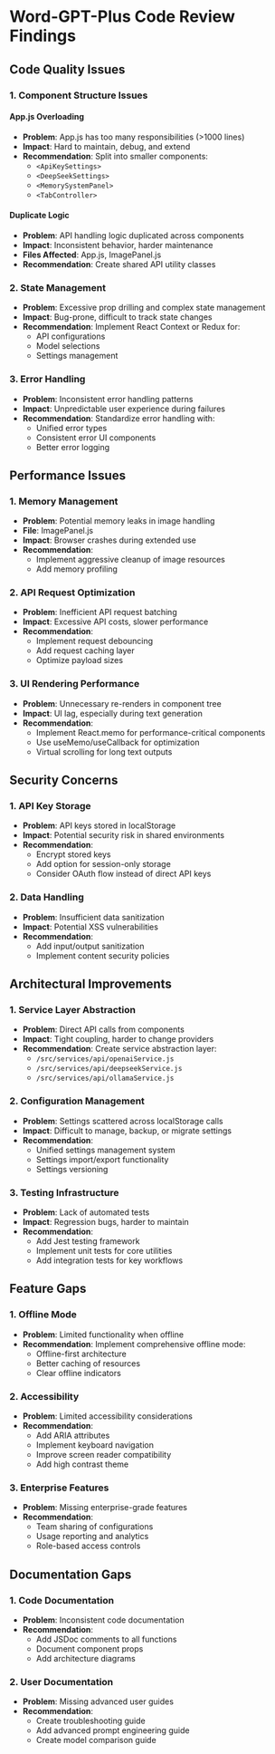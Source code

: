 # Word-GPT-Plus Code Review Findings

## Code Quality Issues

### 1. Component Structure Issues

#### App.js Overloading
- **Problem**: App.js has too many responsibilities (>1000 lines)
- **Impact**: Hard to maintain, debug, and extend
- **Recommendation**: Split into smaller components:
  - `<ApiKeySettings>`
  - `<DeepSeekSettings>`
  - `<MemorySystemPanel>`
  - `<TabController>`

#### Duplicate Logic
- **Problem**: API handling logic duplicated across components
- **Impact**: Inconsistent behavior, harder maintenance
- **Files Affected**: App.js, ImagePanel.js
- **Recommendation**: Create shared API utility classes

### 2. State Management

- **Problem**: Excessive prop drilling and complex state management
- **Impact**: Bug-prone, difficult to track state changes
- **Recommendation**: Implement React Context or Redux for:
  - API configurations
  - Model selections
  - Settings management

### 3. Error Handling

- **Problem**: Inconsistent error handling patterns
- **Impact**: Unpredictable user experience during failures
- **Recommendation**: Standardize error handling with:
  - Unified error types
  - Consistent error UI components
  - Better error logging

## Performance Issues

### 1. Memory Management

- **Problem**: Potential memory leaks in image handling
- **File**: ImagePanel.js
- **Impact**: Browser crashes during extended use
- **Recommendation**: 
  - Implement aggressive cleanup of image resources
  - Add memory profiling

### 2. API Request Optimization

- **Problem**: Inefficient API request batching
- **Impact**: Excessive API costs, slower performance
- **Recommendation**:
  - Implement request debouncing
  - Add request caching layer
  - Optimize payload sizes

### 3. UI Rendering Performance

- **Problem**: Unnecessary re-renders in component tree
- **Impact**: UI lag, especially during text generation
- **Recommendation**:
  - Implement React.memo for performance-critical components
  - Use useMemo/useCallback for optimization
  - Virtual scrolling for long text outputs

## Security Concerns

### 1. API Key Storage

- **Problem**: API keys stored in localStorage
- **Impact**: Potential security risk in shared environments
- **Recommendation**: 
  - Encrypt stored keys
  - Add option for session-only storage
  - Consider OAuth flow instead of direct API keys

### 2. Data Handling

- **Problem**: Insufficient data sanitization
- **Impact**: Potential XSS vulnerabilities
- **Recommendation**:
  - Add input/output sanitization
  - Implement content security policies

## Architectural Improvements

### 1. Service Layer Abstraction

- **Problem**: Direct API calls from components
- **Impact**: Tight coupling, harder to change providers
- **Recommendation**: Create service abstraction layer:
  - `/src/services/api/openaiService.js`
  - `/src/services/api/deepseekService.js`
  - `/src/services/api/ollamaService.js`

### 2. Configuration Management

- **Problem**: Settings scattered across localStorage calls
- **Impact**: Difficult to manage, backup, or migrate settings
- **Recommendation**:
  - Unified settings management system
  - Settings import/export functionality
  - Settings versioning

### 3. Testing Infrastructure

- **Problem**: Lack of automated tests
- **Impact**: Regression bugs, harder to maintain
- **Recommendation**:
  - Add Jest testing framework
  - Implement unit tests for core utilities
  - Add integration tests for key workflows

## Feature Gaps

### 1. Offline Mode

- **Problem**: Limited functionality when offline
- **Recommendation**: Implement comprehensive offline mode:
  - Offline-first architecture
  - Better caching of resources
  - Clear offline indicators

### 2. Accessibility

- **Problem**: Limited accessibility considerations
- **Recommendation**:
  - Add ARIA attributes
  - Implement keyboard navigation
  - Improve screen reader compatibility
  - Add high contrast theme

### 3. Enterprise Features

- **Problem**: Missing enterprise-grade features
- **Recommendation**:
  - Team sharing of configurations
  - Usage reporting and analytics
  - Role-based access controls

## Documentation Gaps

### 1. Code Documentation

- **Problem**: Inconsistent code documentation
- **Recommendation**:
  - Add JSDoc comments to all functions
  - Document component props
  - Add architecture diagrams

### 2. User Documentation

- **Problem**: Missing advanced user guides
- **Recommendation**:
  - Create troubleshooting guide
  - Add advanced prompt engineering guide
  - Create model comparison guide
